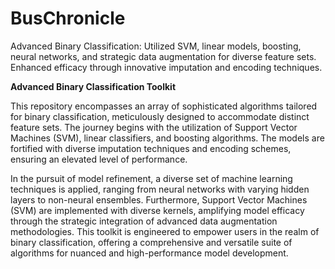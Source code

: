 # BusChronicle
Advanced Binary Classification: Utilized SVM, linear models, boosting, neural networks, and strategic data augmentation for diverse feature sets. Enhanced efficacy through innovative imputation and encoding techniques.


**Advanced Binary Classification Toolkit**

This repository encompasses an array of sophisticated algorithms tailored for binary classification, meticulously designed to accommodate distinct feature sets. The journey begins with the utilization of Support Vector Machines (SVM), linear classifiers, and boosting algorithms. The models are fortified with diverse imputation techniques and encoding schemes, ensuring an elevated level of performance.

In the pursuit of model refinement, a diverse set of machine learning techniques is applied, ranging from neural networks with varying hidden layers to non-neural ensembles. Furthermore, Support Vector Machines (SVM) are implemented with diverse kernels, amplifying model efficacy through the strategic integration of advanced data augmentation methodologies. This toolkit is engineered to empower users in the realm of binary classification, offering a comprehensive and versatile suite of algorithms for nuanced and high-performance model development.

